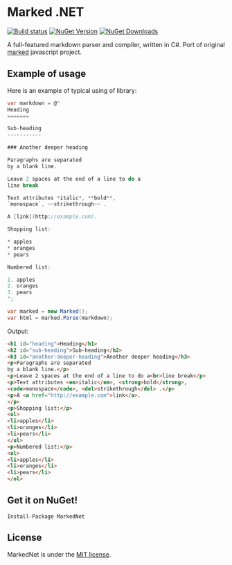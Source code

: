 # Marked .NET
[![Build status](https://ci.appveyor.com/api/projects/status/2kmxq916vw9ytjik?svg=true)](https://ci.appveyor.com/project/T-Alex/markednet)
[![NuGet Version](http://img.shields.io/nuget/v/MarkedNet.svg?style=flat)](https://www.nuget.org/packages/MarkedNet/) [![NuGet Downloads](http://img.shields.io/nuget/dt/MarkedNet.svg?style=flat)](https://www.nuget.org/packages/MarkedNet/)

A full-featured markdown parser and compiler, written in C#. Port of original [marked](https://github.com/chjj/marked) javascript project.

## Example of usage
Here is an example of typical using of library:

```C#
var markdown = @"
Heading
=======

Sub-heading
-----------

### Another deeper heading

Paragraphs are separated
by a blank line.

Leave 2 spaces at the end of a line to do a  
line break

Text attributes *italic*, **bold**,
`monospace`, ~~strikethrough~~ .

A [link](http://example.com).

Shopping list:

* apples
* oranges
* pears

Numbered list:

1. apples
2. oranges
3. pears
";

var marked = new Marked();
var html = marked.Parse(markdown);
```

Output:
```html
<h1 id="heading">Heading</h1>
<h2 id="sub-heading">Sub-heading</h2>
<h3 id="another-deeper-heading">Another deeper heading</h3>
<p>Paragraphs are separated
by a blank line.</p>
<p>Leave 2 spaces at the end of a line to do a<br>line break</p>
<p>Text attributes <em>italic</em>, <strong>bold</strong>,
<code>monospace</code>, <del>strikethrough</del> .</p>
<p>A <a href="http://example.com">link</a>.
</p>
<p>Shopping list:</p>
<ul>
<li>apples</li>
<li>oranges</li>
<li>pears</li>
</ul>
<p>Numbered list:</p>
<ol>
<li>apples</li>
<li>oranges</li>
<li>pears</li>
</ol>
```


## Get it on NuGet!

    Install-Package MarkedNet

## License
MarkedNet is under the [MIT license](LICENSE.md).
